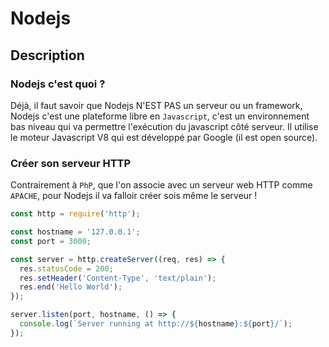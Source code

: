 # Nodejs

## Description

### Nodejs c'est quoi ?

Déjà, il faut savoir que Nodejs N'EST PAS un serveur ou un framework, Nodejs c'est une plateforme libre en `Javascript`, c'est un environnement bas niveau qui va permettre l'exécution du javascript côté serveur. Il utilise le moteur Javascript V8 qui est développé par Google (il est open source).

### Créer son serveur HTTP

Contrairement à `PhP`, que l'on associe avec un serveur web HTTP comme `APACHE`, pour Nodejs il va falloir créer sois même le serveur ! 

```js
const http = require('http');

const hostname = '127.0.0.1';
const port = 3000;

const server = http.createServer((req, res) => {
  res.statusCode = 200;
  res.setHeader('Content-Type', 'text/plain');
  res.end('Hello World');
});

server.listen(port, hostname, () => {
  console.log(`Server running at http://${hostname}:${port}/`);
});
```

